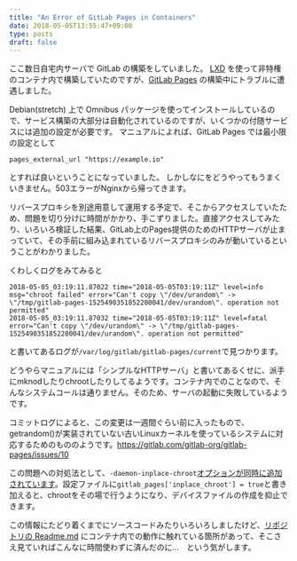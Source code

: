 ```yaml
---
title: "An Error of GitLab Pages in Containers"
date: 2018-05-05T13:55:47+09:00
type: posts
draft: false
---
```


ここ数日自宅内サーバで GitLab の構築をしていました。
[LXD](https://linuxcontainers.org/ja/lxd/) を使って非特権のコンテナ内で構築していたのですが、[GitLab Pages](https://docs.gitlab.com/ce/user/project/pages/) の構築中にトラブルに遭遇しました。

Debian(stretch) 上で Omnibus パッケージを使ってインストールしているので、サービス構築の大部分は自動化されているのですが、いくつかの付随サービスには追加の設定が必要です。
マニュアルによれば、GitLab Pages では最小限の設定として

```
pages_external_url "https://example.io"
```

とすれば良いということになっていました。
しかしなにをどうやってもうまくいきません。503エラーがNginxから帰ってきます。

リバースプロキシを別途用意して運用する予定で、そこからアクセスしていたため、問題を切り分けに時間がかかり、手こずりました。直接アクセスしてみたり、いろいろ検証した結果、GitLab上のPages提供のためのHTTPサーバが止まっていて、その手前に組み込まれているリバースプロキシのみが動いているということがわかりました。

くわしくログをみてみると

```
2018-05-05_03:19:11.87022 time="2018-05-05T03:19:11Z" level=info msg="chroot failed" error="Can't copy \"/dev/urandom\" -> \"/tmp/gitlab-pages-1525490351852200041/dev/urandom\". operation not permitted"
2018-05-05_03:19:11.87032 time="2018-05-05T03:19:11Z" level=fatal error="Can't copy \"/dev/urandom\" -> \"/tmp/gitlab-pages-1525490351852200041/dev/urandom\". operation not permitted"
```

と書いてあるログが`/var/log/gitlab/gitlab-pages/current`で見つかります。

どうやらマニュアルには「シンプルなHTTPサーバ」と書いてあるくせに、派手にmknodしたりchrootしたりしてるようです。コンテナ内でのことなので、そんなシステムコールは通りません。そのため、サーバの起動に失敗しているようです。

コミットログによると、この変更は一週間ぐらい前に入ったもので、getrandom()が実装されていない古いLinuxカーネルを使っているシステムに対応するためのもののようです。<https://gitlab.com/gitlab-org/gitlab-pages/issues/10>

この問題への対処法として、`-daemon-inplace-chroot`[オプションが同時に追加されています](https://gitlab.com/gitlab-org/omnibus-gitlab/merge_requests/2483/commits)。設定ファイルに`gitlab_pages['inplace_chroot'] = true`と書き加えると、chrootをその場で行うようになり、デバイスファイルの作成を抑止できます。

この情報にたどり着くまでにソースコードみたりいろいろしましたけど、[リポジトリの Readme.md](https://gitlab.com/gitlab-org/gitlab-pages/blob/master/README.md) にコンテナ内での動作に触れている箇所があって、そこさえ見ていればこんなに時間使わずに済んだのに…　という気がします。